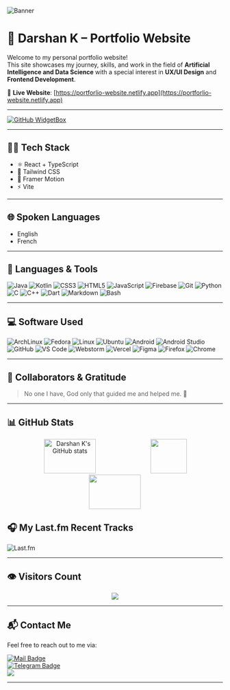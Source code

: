 ![Banner](https://github.com/user-attachments/assets/76bee822-61a5-40f5-b742-9c53f6fca109)

# 💼 Darshan K – Portfolio Website

Welcome to my personal portfolio website!  
This site showcases my journey, skills, and work in the field of **Artificial Intelligence and Data Science** with a special interest in **UX/UI Design** and **Frontend Development**.

🔗 **Live Website**: [https://portforlio-website.netlify.app](https://portforlio-website.netlify.app)

---

<a href="https://github.com/1511Darshan">
   <img src="https://github-widgetbox.vercel.app/api/profile?username=1511Darshan&data=followers,repositories,stars,commits&theme=dark" alt="GitHub WidgetBox">
</a>

---

## 👨‍💻 Tech Stack

- ⚛️ React + TypeScript
- 🎨 Tailwind CSS
- 💫 Framer Motion
- ⚡ Vite

---

## 🌐 Spoken Languages

- English  
- French

---

## 🧰 Languages & Tools

![Java](https://ziadoua.github.io/m3-Markdown-Badges/badges/Java/java2.svg) 
![Kotlin](https://ziadoua.github.io/m3-Markdown-Badges/badges/Kotlin/kotlin2.svg) 
![CSS3](https://ziadoua.github.io/m3-Markdown-Badges/badges/CSS/css2.svg) 
![HTML5](https://ziadoua.github.io/m3-Markdown-Badges/badges/HTML/html2.svg) 
![JavaScript](https://ziadoua.github.io/m3-Markdown-Badges/badges/Javascript/javascript2.svg) 
![Firebase](https://ziadoua.github.io/m3-Markdown-Badges/badges/Firebase/firebase2.svg) 
![Git](https://ziadoua.github.io/m3-Markdown-Badges/badges/Git/git2.svg) 
![Python](https://ziadoua.github.io/m3-Markdown-Badges/badges/Python/python2.svg) 
![C](https://ziadoua.github.io/m3-Markdown-Badges/badges/C/c2.svg) 
![C++](https://ziadoua.github.io/m3-Markdown-Badges/badges/C++/c++2.svg) 
![Dart](https://ziadoua.github.io/m3-Markdown-Badges/badges/Dart/dart2.svg) 
![Markdown](https://ziadoua.github.io/m3-Markdown-Badges/badges/Markdown/markdown2.svg) 
![Bash](https://ziadoua.github.io/m3-Markdown-Badges/badges/Shell/shell2.svg)

---

## 💻 Software Used

![ArchLinux](https://ziadoua.github.io/m3-Markdown-Badges/badges/Arch/arch2.svg) 
![Fedora](https://ziadoua.github.io/m3-Markdown-Badges/badges/Fedora/fedora2.svg)
![Linux](https://ziadoua.github.io/m3-Markdown-Badges/badges/Linux/linux2.svg)
![Ubuntu](https://ziadoua.github.io/m3-Markdown-Badges/badges/Ubuntu/ubuntu2.svg)
![Android](https://ziadoua.github.io/m3-Markdown-Badges/badges/Android/android2.svg)
![Android Studio](https://ziadoua.github.io/m3-Markdown-Badges/badges/AndroidStudio/androidstudio2.svg)
![GitHub](https://ziadoua.github.io/m3-Markdown-Badges/badges/Github/github2.svg)
![VS Code](https://ziadoua.github.io/m3-Markdown-Badges/badges/VisualStudioCode/visualstudiocode2.svg)
![Webstorm](https://ziadoua.github.io/m3-Markdown-Badges/badges/Webstorm/webstorm2.svg)
![Vercel](https://ziadoua.github.io/m3-Markdown-Badges/badges/Vercel/vercel1.svg)
![Figma](https://ziadoua.github.io/m3-Markdown-Badges/badges/Figma/figma2.svg) 
![Firefox](https://ziadoua.github.io/m3-Markdown-Badges/badges/Firefox/firefox2.svg) 
![Chrome](https://ziadoua.github.io/m3-Markdown-Badges/badges/Chrome/chrome2.svg)

---

## 🤝 Collaborators & Gratitude

> No one I have, God only that guided me and helped me. 🙏

---

## 📊 GitHub Stats

<div align="center">  
  <img width="49%" height="80px" src="https://github-readme-stats.vercel.app/api?username=1511Darshan&show_icons=true&count_private=true&hide_border=true&title_color=8A0FE8&icon_color=8A0FE8&text_color=8A0FE8&bg_color=0d1117" alt="Darshan K's GitHub stats" /> 
  <img width="41%" height="80px" src="https://github-readme-stats.vercel.app/api/top-langs/?username=1511Darshan&layout=compact&hide_border=true&title_color=8A0FE8&text_color=8A0FE8&bg_color=0d1117" />
  <img width="49%" height="80px" src="https://github-contributor-stats.vercel.app/api?username=1511Darshan&limit=5&theme=dark&combine_all_yearly_contributions=true&title_color=8A0FE8&text_color=8A0FE8&bg_color=0d1117&hide_border=true">
</div>

## 🎧 My Last.fm Recent Tracks

![Last.fm](https://lastfm-cyan.vercel.app/api?user=Obed1511&count=2&width=525&bg_color=1e1e2e)


---

## 👁️ Visitors Count

<div align="center">
  <img align="center" src="https://profile-counter.glitch.me/1511Darshan/count.svg" />
</div>

---

## 📬 Contact Me

Feel free to reach out to me via:

<a href="mailto:rushdarshan@gmail.com"><img src="https://ziadoua.github.io/m3-Markdown-Badges/badges/Mail/mail3.svg" alt="Mail Badge"></a>  
<a href="https://t.me/ObedVortex"><img src="https://ziadoua.github.io/m3-Markdown-Badges/badges/Telegram/telegram2.svg" alt="Telegram Badge"></a>  
<a href="https://linkedin.com/in/rush-darshan-k"><img src="https://ziadoua.github.io/m3-Markdown-Badges/badges/LinkedIn/linkedin2.svg"></a>

---
